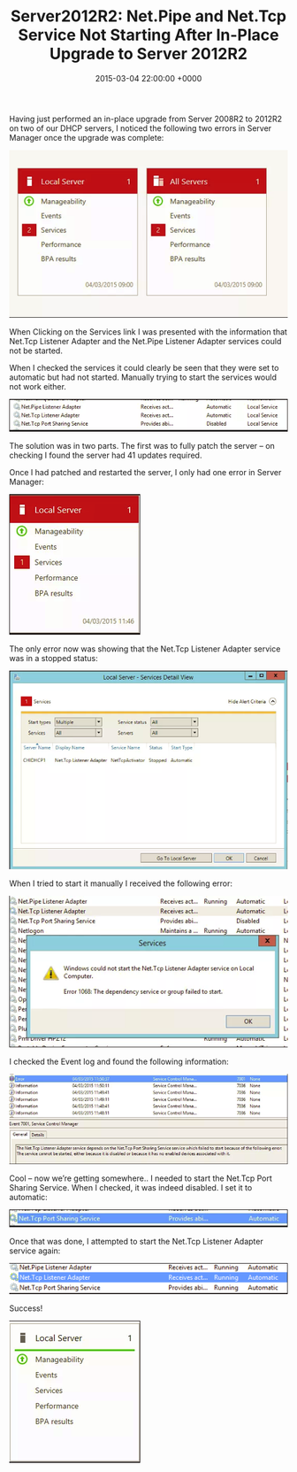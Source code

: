 ﻿---
layout: post
title:  "Server2012R2: Net.Pipe and Net.Tcp Service Not Starting After In-Place Upgrade to Server 2012R2"
date:   2015-03-04 22:00:00 +0000
categories: Server2012R2
tags: [server2012, Server2012r2, server2008, server2008r2, upgrade]
---
Having just performed an in-place upgrade from Server 2008R2 to 2012R2 on two of our DHCP servers, I noticed the following two errors in Server Manager once the upgrade was complete:

![1-5](/assets/images/1-5.PNG)

When Clicking on the Services link I was presented with the information that Net.Tcp Listener Adapter and the Net.Pipe Listener Adapter services could not be started.

When I checked the services it could clearly be seen that they were set to automatic but had not started.  Manually trying to start the services would not work either.

![2-4](/assets/images/2-4.PNG)

The solution was in two parts.  The first was to fully patch the server – on checking I found the server had 41 updates required.

Once I had patched and restarted the server, I only had one error in Server Manager:

![a](/assets/images/a.PNG)

The only error now was showing that the Net.Tcp Listener Adapter service was in a stopped status:

![b](/assets/images/b.PNG)

When I tried to start it manually I received the following error:

![3-4](/assets/images/3-4.PNG)

I checked the Event log and found the following information:

![4-4](/assets/images/4-4.PNG)

Cool – now we’re getting somewhere.. I needed to start the Net.Tcp Port Sharing Service.  When I checked, it was indeed disabled.
I set it to automatic:

![5-4](/assets/images/5-4.PNG)

Once that was done, I attempted to start the Net.Tcp Listener Adapter service again:

![6-3](/assets/images/6-3.PNG)

Success!

![7-3](/assets/images/7-3.PNG)